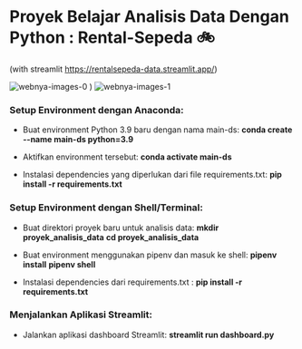 # Proyek Belajar Analisis Data Dengan Python : Rental-Sepeda 🚲
(with streamlit https://rentalsepeda-data.streamlit.app/)

![webnya-images-0](https://github.com/user-attachments/assets/f2696de0-ed7e-464d-8f79-af3f6299229a)
)
![webnya-images-1](https://github.com/user-attachments/assets/0b0d166e-f8a4-41d0-a86b-210c1be57b00)

### Setup Environment dengan Anaconda:
- Buat environment Python 3.9 baru dengan nama main-ds:
**conda create --name main-ds python=3.9**

- Aktifkan environment tersebut:
**conda activate main-ds**

- Instalasi dependencies yang diperlukan dari file requirements.txt:
**pip install -r requirements.txt**

### Setup Environment dengan Shell/Terminal:
- Buat direktori proyek baru untuk analisis data:
**mkdir proyek_analisis_data**
**cd proyek_analisis_data**

- Buat environment menggunakan pipenv dan masuk ke shell:
**pipenv install**
**pipenv shell**

- Instalasi dependencies dari requirements.txt :
**pip install -r requirements.txt**

### Menjalankan Aplikasi Streamlit:
- Jalankan aplikasi dashboard Streamlit:
**streamlit run dashboard.py**
